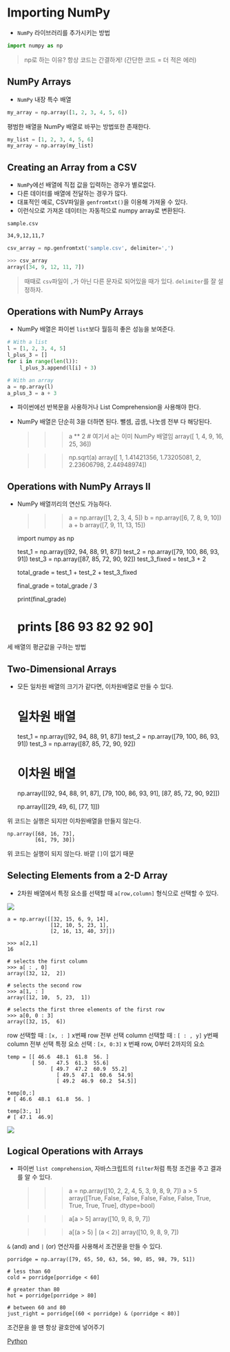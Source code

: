# Importing NumPy

- `NumPy` 라이브러리를 추가시키는 방법
```py
import numpy as np
```
> np로 하는 이유? 항상 코드는 간결하게! (간단한 코드 = 더 적은 에러)



## NumPy Arrays

- `NumPy` 내장 특수 배열
```py
my_array = np.array([1, 2, 3, 4, 5, 6])
```
평범한 배열을 NumPy 배열로 바꾸는 방법또한 존재한다.
```py
my_list = [1, 2, 3, 4, 5, 6]
my_array = np.array(my_list)
```


## Creating an Array from a CSV

- `NumPy`에선 배열에 직접 값을 입력하는 경우가 별로없다.
- 다른 데이터를 배열에 전달하는 경우가 많다.
- 대표적인 예로, CSV파일을 `genfromtxt()`을 이용해 가져올 수 있다.
- 이런식으로 가져온 데이터는 자동적으로 numpy array로 변환된다.

`sample.csv`
```txt
34,9,12,11,7
```
```py
csv_array = np.genfromtxt('sample.csv', delimiter=',')

>>> csv_array
array([34, 9, 12, 11, 7])
```
> 때때로 `csv`파일이 `,`가 아닌 다른 문자로 되어있을 때가 있다. `delimiter`를 잘 설정하자.

## Operations with NumPy Arrays

- NumPy 배열은 파이썬 `list`보다 월등히 좋은 성능을 보여준다.
```py
# With a list
l = [1, 2, 3, 4, 5]
l_plus_3 = []
for i in range(len(l)):
    l_plus_3.append(l[i] + 3)

# With an array
a = np.array(l)
a_plus_3 = a + 3
```
- 파이썬에선 반복문을 사용하거나 List Comprehension을 사용해야 한다.

- NumPy 배열은 단순히 3을 더하면 된다. 뺄셈, 곱셈, 나눗셈 전부 다 해당된다.

    >>> a ** 2    # 여기서 a는 이미 NumPy 배열임
    array([ 1,  4,  9, 16, 25, 36])
    
    >>> np.sqrt(a)
    array([ 1, 1.41421356, 1.73205081, 2, 2.23606798, 2.44948974])



## Operations with NumPy Arrays II

- NumPy 배열끼리의 연산도 가능하다.

    >>> a = np.array([1, 2, 3, 4, 5])
    >>> b = np.array([6, 7, 8, 9, 10])
    >>> a + b
    array([7,  9, 11, 13, 15])

    import numpy as np
    
    test_1 = np.array([92, 94, 88, 91, 87])
    test_2 = np.array([79, 100, 86, 93, 91])
    test_3 = np.array([87, 85, 72, 90, 92])
    test_3_fixed = test_3 + 2
    
    total_grade = test_1 + test_2 + test_3_fixed
    
    final_grade = total_grade / 3
    
    print(final_grade)
    # prints [86 93 82 92 90]

세 배열의 평균값을 구하는 방법



## Two-Dimensional Arrays

- 모든 일차원 배열의 크기가 같다면, 이차원배열로 만들 수 있다.

    # 일차원 배열
    test_1 = np.array([92, 94, 88, 91, 87])
    test_2 = np.array([79, 100, 86, 93, 91])
    test_3 = np.array([87, 85, 72, 90, 92])
    
    # 이차원 배열
    np.array([[92, 94, 88, 91, 87], 
              [79, 100, 86, 93, 91],
              [87, 85, 72, 90, 92]])

    np.array([[29, 49,  6], 
              [77,  1]])

위 코드는 실행은 되지만 이차원배열을 만들지 않는다.

    np.array([68, 16, 73],
             [61, 79, 30])

위 코드는 실행이 되지 않는다. 바깥 `[]`이 없기 때문



## Selecting Elements from a 2-D Array

- 2차원 배열에서 특정 요소를 선택할 때 `a[row,column]` 형식으로 선택할 수 있다.

![](Untitled-e9699e02-d41d-43fd-b78e-1b331840684f.png)

    a = np.array([[32, 15, 6, 9, 14], 
                  [12, 10, 5, 23, 1],
                  [2, 16, 13, 40, 37]])
    
    >>> a[2,1]
    16
    
    # selects the first column
    >>> a[ : , 0]
    array([32, 12,  2])
    
    # selects the second row
    >>> a[1, : ]
    array([12, 10,  5, 23,  1])
    
    # selects the first three elements of the first row
    >>> a[0, 0 : 3]
    array([32, 15,  6])

row 선택할 때       : `[x, : ]`         x번째 row 전부 선택
column 선택할 때 : `[ : , y]`        y번째 column 전부 선택
특정 요소 선택      : `[x, 0:3]`      x 번째 row, 0부터 2까지의 요소 

    temp = [[ 46.6  48.1  61.8  56. ]
            [ 50.   47.5  61.3  55.6]
    			  [ 49.7  47.2  60.9  55.2]
    				[ 49.5  47.1  60.6  54.9]
    				[ 49.2  46.9  60.2  54.5]]
    
    temp[0,:]
    # [ 46.6  48.1  61.8  56. ]
    
    temp[3:, 1]
    # [ 47.1  46.9]

![](Untitled-1ef14dd7-85b5-4b58-8683-e201a4771ca1.png)



## Logical Operations with Arrays

- 파이썬 `list comprehension`, 자바스크립트의 `filter`처럼 특정 조건을 주고 결과를 알 수 있다.

    >>> a = np.array([10, 2, 2, 4, 5, 3, 9, 8, 9, 7])
    >>> a > 5
    array([True, False, False, False, False, False, True, True, True, True], dtype=bool)

    >>> a[a > 5]
    array([10, 9, 8, 9, 7])

    >>> a[(a > 5) | (a < 2)]
    array([10, 9, 8, 9, 7])

`&` (and) and `|` (or) 연산자를 사용해서 조건문을 만들 수 있다.

    porridge = np.array([79, 65, 50, 63, 56, 90, 85, 98, 79, 51])
    
    # less than 60
    cold = porridge[porridge < 60]
    
    # greater than 80
    hot = porridge[porridge > 80]
    
    # between 60 and 80
    just_right = porridge[(60 < porridge) & (porridge < 80)]

조건문을 쓸 땐 항상 괄호안에 넣어주기



[Python](./Python-e30b406c-0174-45c4-87ee-c876cf4525b5.csv)